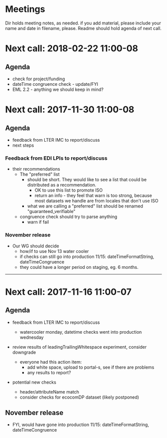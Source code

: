 # Meetings

Dir holds meeting notes, as needed. if you add material, please include your name and date in filename, please.  Readme should hold agenda of next call.

# Next call: 2018-02-22 11:00-08
## Agenda
* check for project/funding
* dateTime congruence check - update/FYI
* EML 2.2 - anything we should keep in mind?


# Next call: 2017-11-30 11:00-08
## Agenda
* feedback from LTER IMC to report/discuss 
* next steps


### Feedback from EDI LPIs to report/discuss 
* their recommendations
    * The "preferred" list 
      * should be short. They would like to see a list that could be distributed as a recommendation. 
         * OK to use this list to promote ISO
         * return an info - they feel that warn is too strong, because most datasets we handle are from locales that don't use ISO
      * what we are calling a "preferred" list should be renamed "guaranteed_verifiable"
    * congruence check should try to parse anything
      * warn if fail

### November release
* Our WG should decide 
   * how/if to use Nov 13 water cooler
   * if checks can still go into production 11/15: dateTimeFormatString, dateTimeCongruence
   * they could have a longer period on staging, eg. 6 months.

-----------------------

# Next call: 2017-11-16 11:00-07
## Agenda
* feedback from LTER IMC to report/discuss 
    * watercooler monday, datetime checks went into production wednesday
    
* review results of leadingTrailingWhitespace experiment, consider downgrade 
    * everyone had this action item: 
        * add white space, upload to portal-s, see if there are problems
        * any results to report?
        
* potential new checks
    * header/attributeName match
    * consider checks for ecocomDP dataset (likely postponed)

## November release
* FYI, would have gone into production 11/15: dateTimeFormatString, dateTimeCongruence

